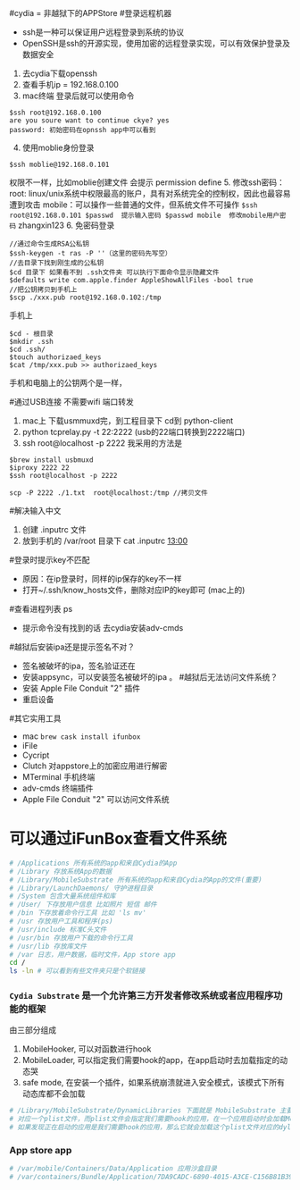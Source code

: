 #cydia = 非越狱下的APPStore
#登录远程机器
- ssh是一种可以保证用户远程登录到系统的协议
- OpenSSH是ssh的开源实现，使用加密的远程登录实现，可以有效保护登录及数据安全
1. 去cydia下载openssh
2. 查看手机ip = 192.168.0.100
3. mac终端 登录后就可以使用命令
```
$ssh root@192.168.0.100
are you soure want to continue ckye? yes
password: 初始密码在opnssh app中可以看到
```
4. 使用moblie身份登录
```
$ssh moblie@192.168.0.101
```
权限不一样，比如moblie创建文件 会提示 permission define
5. 修改ssh密码：
    root: linux/unix系统中权限最高的账户，具有对系统完全的控制权，因此也最容易遭到攻击
    mobile：可以操作一些普通的文件，但系统文件不可操作
    ```
    $ssh root@192.168.0.101
    $passwd  提示输入密码
    $passwd mobile  修改mobile用户密码
    ```
    zhangxin123
6. 免密码登录  
``` 
//通过命令生成RSA公私钥
$ssh-keygen -t ras -P ''（这里的密码先写空）
//去目录下找到刚生成的公私钥
$cd 目录下 如果看不到 .ssh文件夹 可以执行下面命令显示隐藏文件
$defaults write com.apple.finder AppleShowAllFiles -bool true
//把公钥拷贝到手机上
$scp ./xxx.pub root@192.168.0.102:/tmp
```
手机上
```
$cd - 根目录
$mkdir .ssh
$cd .ssh/
$touch authorizaed_keys
$cat /tmp/xxx.pub >> authorizaed_keys
```
手机和电脑上的公钥两个是一样，

#通过USB连接 不需要wifi 端口转发 
1. mac上 下载usmmuxd完，到工程目录下 cd到 python-client
2. python tcprelay.py -t 22:2222 (usb的22端口转换到2222端口)
3. ssh root@localhost -p 2222
我采用的方法是
```
$brew install usbmuxd
$iproxy 2222 22
$ssh root@localhost -p 2222
```
```
scp -P 2222 ./1.txt  root@localhost:/tmp //拷贝文件
```

#解决输入中文
1. 创建 .inputrc  文件
2. 放到手机的 /var/root 目录下
cat .inputrc [13:00](https://www.youtube.com/watch?v=Bg571yNLXs8&list=PL4XMD13FgeTTa4B1MKNRI7lrPlr4izRBg&index=4)

#登录时提示key不匹配 
- 原因：在ip登录时，同样的ip保存的key不一样
- 打开~/.ssh/know_hosts文件，删除对应IP的key即可 (mac上的)

#查看进程列表 ps
- 提示命令没有找到的话 去cydia安装adv-cmds

#越狱后安装ipa还是提示签名不对？ 
- 签名被破坏的ipa，签名验证还在
- 安装appsync，可以安装签名被破坏的ipa
。
#越狱后无法访问文件系统？
- 安装 Apple File Conduit "2" 插件
- 重启设备

#其它实用工具
- mac `brew cask install ifunbox`
- iFile
- Cycript 
- Clutch 对appstore上的加密应用进行解密
- MTerminal 手机终端
- adv-cmds 终端插件
- Apple File Conduit "2"  可以访问文件系统



# 可以通过iFunBox查看文件系统
```sh
# /Applications 所有系统的app和来自Cydia的App
# /Library 存放系统App的数据
# /Library/MobileSubstrate 所有系统的app和来自Cydia的App的文件(重要)
# /Library/LaunchDaemons/ 守护进程目录
# /System 包含大量系统组件和库
# /User/ 下存放用户信息 比如照片 短信 邮件
# /bin 下存放着命令行工具 比如 'ls mv'
# /usr 存放用户工具和程序(ps)
# /usr/include 标准C头文件
# /usr/bin 存放用户下载的命令行工具
# /usr/lib 存放库文件
# /var 日志，用户数据，临时文件，App store app
cd /
ls -ln # 可以看到有些文件夹只是个软链接
```

### `Cydia Substrate` 是一个允许第三方开发者修改系统或者应用程序功能的框架
由三部分组成
1. MobileHooker, 可以对函数进行hook
2. MobileLoader, 可以指定我们需要hook的app，在app启动时去加载指定的动态哭
3. safe mode,    在安装一个插件，如果系统崩溃就进入安全模式，该模式下所有动态库都不会加载
```sh
# /Library/MobileSubstrate/DynamicLibraries 下面就是 MobileSubstrate 主要功能的一些文件 每一个dylib
# 对应一个plist文件，而plist文件会指定我们需要hook的应用，在一个应用启动时会加载MobileLoader， MobileLoader会在这里遍历找里面hook的英勇
# 如果发现正在启动的应用是我们需要hook的应用，那么它就会加载这个plist文件对应的dylib
```

### App store app
```sh
# /var/mobile/Containers/Data/Application 应用沙盒目录
# /var/containers/Bundle/Application/7DA9CADC-6890-4015-A3CE-C156B81B3920/wanwuDZ.app 应用目录
```














